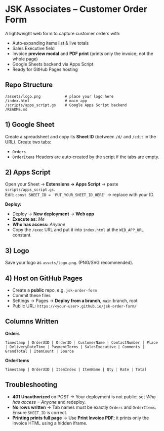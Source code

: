 # JSK Associates – Customer Order Form

A lightweight web form to capture customer orders with:
- Auto‑expanding items list & live totals
- Sales Executive field
- Invoice **preview modal** and **PDF print** (prints only the invoice, not the whole page)
- Google Sheets backend via Apps Script
- Ready for GitHub Pages hosting

## Repo Structure
```
/assets/logo.png           # place your logo here
/index.html                # main app
/scripts/apps_script.gs    # Google Apps Script backend
/README.md
```

## 1) Google Sheet
Create a spreadsheet and copy its **Sheet ID** (between `/d/` and `/edit` in the URL). Create two tabs:
- `Orders`
- `OrderItems`
Headers are auto‑created by the script if the tabs are empty.

## 2) Apps Script
Open your Sheet → **Extensions → Apps Script** → paste `scripts/apps_script.gs`.  
Edit: `const SHEET_ID = 'PUT_YOUR_SHEET_ID_HERE'` → replace with your ID.

**Deploy:**
- Deploy → **New deployment** → **Web app**
- **Execute as:** *Me*
- **Who has access:** *Anyone*
- Copy the `/exec` URL and put it into `index.html` at the `WEB_APP_URL` constant.

## 3) Logo
Save your logo as `assets/logo.png`. (PNG/SVG recommended).

## 4) Host on GitHub Pages
- Create a **public** repo, e.g. `jsk-order-form`
- Commit these files
- Settings → Pages → **Deploy from a branch**, `main` branch, root
- Public URL: `https://<your-user>.github.io/jsk-order-form/`

## Columns Written
**Orders**
```
Timestamp | OrderUID | OrderID | CustomerName | ContactNumber | Place | DeliveryDateTime | PaymentTerms | SalesExecutive | Comments | GrandTotal | ItemCount | Source
```
**OrderItems**
```
Timestamp | OrderUID | ItemIndex | ItemName | Qty | Rate | Total
```

## Troubleshooting
- **401 Unauthorized** on POST → Your deployment is not public: set *Who has access = Anyone* and redeploy.
- **No rows written** → Tab names must be exactly `Orders` and `OrderItems`. Ensure `SHEET_ID` is correct.
- **Printing prints full page** → Use **Print Invoice PDF**; it prints only the invoice HTML using a hidden iframe.
